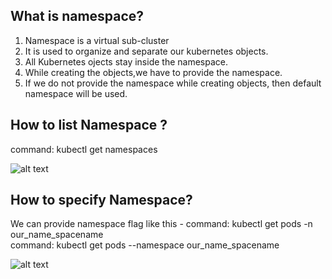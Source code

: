 ## What is namespace?
1. Namespace is a virtual sub-cluster
2. It is used to organize and separate our kubernetes objects. 
3. All Kubernetes ojects stay inside the namespace.
4. While creating the objects,we have to provide the namespace.
5. If we do not provide the namespace while creating objects, then default namespace will be used.

## How to list Namespace ?
   command: kubectl get namespaces 
   
   ![alt text](https://user-images.githubusercontent.com/42385240/210042694-5a903651-46d5-440f-bbbf-d192556317b4.png)
   
## How to specify Namespace?
   We can provide namespace flag like this - 
   command: kubectl get pods -n our_name_spacename
   <br>command: kubectl get pods --namespace our_name_spacename
   
   ![alt text](https://user-images.githubusercontent.com/42385240/210043573-20ff0df2-82f4-4bf3-843c-9d6e120ec4b3.png)
   
   

  
   
   
 
  


